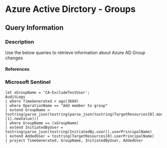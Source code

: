 # Azure Active Dirctory - Groups

## Query Information

### Description

Use the below queries to retrieve information about Azure AD Group changes

#### References

### Microsoft Sentinel

```kql
let xGroupName = 'CA-ExcludeTestUser';
AuditLogs
| where TimeGenerated > ago(360d)
| where OperationName == "Add member to group"
| extend GroupName = tostring(parse_json(tostring(parse_json(tostring(TargetResources[0].modifiedProperties))[1].newValue)))
| where GroupName == (xGroupName)
| extend InitiatedByUser = tostring(parse_json(tostring(InitiatedBy.user)).userPrincipalName)
| extend AddedUser = tostring(TargetResources[0].userPrincipalName)
| project TimeGenerated, GroupName, InitiatedByUser, AddedUser
```
